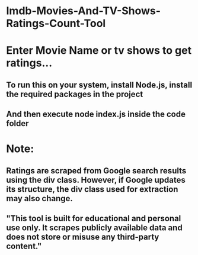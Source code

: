 # Imdb-Movies-And-TV-Shows-Ratings-Count-Tool

# Enter Movie Name or tv shows to get ratings...

## To run this on your system, install Node.js, install the required packages in the project

## And then execute node index.js inside the code folder

# Note:

## Ratings are scraped from Google search results using the div class. However, if Google updates its structure, the div class used for extraction may also change.

## "This tool is built for educational and personal use only. It scrapes publicly available data and does not store or misuse any third-party content."
